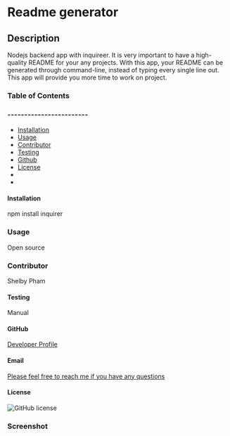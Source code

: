 
  # Readme generator

  ## Description 
  Nodejs backend app with inquireer.
  It is very important to have a high-quality README for your any projects.
  With this app, your README can be generated through command-line, instead of typing every single line out. This app will provide you more time to work on project.



  ### Table of Contents
  ### ------------------------
  * [Installation](#installation)
  * [Usage](#usage)
  * [Contributor](#contributor)
  * [Testing](#testing)
  * [Github](#github)
  * [License](#license)
  * 
  * 
  #### Installation
  npm install inquirer

  ### Usage 
  Open source

  ### Contributor
  Shelby Pham

  #### Testing
  Manual

  #### GitHub
  [Developer Profile](https://github.com/ncp)

  #### Email
  <a href="mailto:ncp9988@gmail.com"> Please feel free to reach me if you have any questions</a>

  #### License

  ![GitHub license](https://img.shields.io/badge/license-MIT-blue.svg)

  ### Screenshot
  





